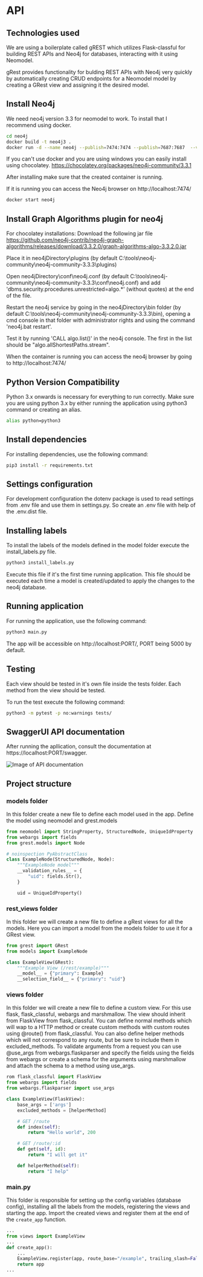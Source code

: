 # API

## Technologies used

We are using a boilerplate called gREST which utilizes Flask-classful for building REST APIs and Neo4j for databases, interacting with it using Neomodel.

gRest provides functionality for bulding REST APIs with Neo4j very quickly by automatically creating CRUD endpoints for a Neomodel model by creating a GRest view and assigning it the desired model.

## Install Neo4j

We need neo4j version 3.3 for neomodel to work. To install that I recommend using docker.

```bash
cd neo4j
docker build -t neo4j3 .
docker run -d --name neo4j --publish=7474:7474 --publish=7687:7687  --volume=$HOME/neo4j/data:/data neo4j3
```

If you can't use docker and you are using windows you can easily install using chocolatey.
https://chocolatey.org/packages/neo4j-community/3.3.1

After installing make sure that the created container is running.

If it is running you can access the Neo4j browser on http://localhost:7474/

```bash
docker start neo4j
```

## Install Graph Algorithms plugin for neo4j 

For chocolatey installations:
Download the following jar file https://github.com/neo4j-contrib/neo4j-graph-algorithms/releases/download/3.3.2.0/graph-algorithms-algo-3.3.2.0.jar

Place it in neo4jDirectory\plugins (by default C:\tools\neo4j-community\neo4j-community-3.3.3\plugins)

Open neo4jDirectory\conf\neo4j.conf (by default C:\tools\neo4j-community\neo4j-community-3.3.3\conf\neo4j.conf) and add 'dbms.security.procedures.unrestricted=algo.*' (without quotes) at the end of the file.

Restart the neo4j service by going in the neo4jDirectory\bin folder (by default C:\tools\neo4j-community\neo4j-community-3.3.3\bin), opening a cmd console in that folder with administrator rights and using the command 'neo4j.bat restart'.

Test it by running 'CALL algo.list()' in the neo4j console. The first in the list should be "algo.allShortestPaths.stream".



When the container is running you can access the neo4j browser by going to http://localhost:7474/

## Python Version Compatibility

Python 3.x onwards is necessary for everything to run correctly.
Make sure you are using python 3.x by either running the application using python3 command or creating an alias.

```bash
alias python=python3
```

## Install dependencies

For installing dependencies, use the following command:

```bash
pip3 install -r requirements.txt
```

## Settings configuration

For development configuration the dotenv package is used to read settings from .env file and use them in settings.py.
So create an .env file with help of the .env.dist file.

## Installing labels

To install the labels of the models defined in the model folder execute the install_labels.py file.

```bash
python3 install_labels.py
```

Execute this file if it's the first time running application.
This file should be executed each time a model is created/updated to apply the changes to the neo4j database.

## Running application

For running the application, use the following command:

```bash
python3 main.py
```

The app will be accessible on http://localhost:PORT/, PORT being 5000 by default.

## Testing

Each view should be tested in it's own file inside the tests folder.
Each method from the view should be tested.

To run the test execute the following command:

```bash
python3 -m pytest -p no:warnings tests/
```
## SwaggerUI API documentation

After running the apllication, consult the documentation at https://localhost:PORT/swagger.

![Image of API documentation](https://github.com/dobredani/VA-AR-FII/blob/Backend/Backend/api/SwaggerUI%20API%20documentation.PNG)

## Project structure

### models folder

In this folder create a new file to define each model used in the app.
Define the model using neomodel and grest.models

```/models/example.py
from neomodel import StringProperty, StructuredNode, UniqueIdProperty
from webargs import fields
from grest.models import Node

# noinspection PyAbstractClass
class ExampleNode(StructuredNode, Node):
    """ExampleNode model"""
    __validation_rules__ = {
        "uid": fields.Str(),
    }

    uid = UniqueIdProperty()
```

### rest_views folder

In this folder we will create a new file to define a gRest views for all the models.
Here you can import a model from the models folder to use it for a GRest view.

```/rest_views/example.py
from grest import GRest
from models import ExampleNode

class ExampleView(GRest):
    """Example View (/rest/example)"""
    __model__ = {"primary": Example}
    __selection_field__ = {"primary": "uid"}
```

### views folder

In this folder we will create a new file to define a custom view.
For this use flask, flask_classful, webargs and marshmallow. The view should inherit from FlaskView from flask_classful.
You can define normal methods which will wap to a HTTP method or create custom methods with custom routes using @route() from flask_classful.
You can also define helper methods which will not correspond to any route, but be sure to include them in excluded_methods.
To validate arguments from a request you can use @use_args from webargs.flaskparser and specify the fields using the fields from webargs or create a schema for the arguments using marshmallow and attach the schema to a method using use_args.

```/views/example.py
rom flask_classful import FlaskView
from webargs import fields
from webargs.flaskparser import use_args

class ExampleView(FlaskView):
    base_args = ['args']
    excluded_methods = [helperMethod]

    # GET /route
    def index(self):
        return "Hello world", 200

    # GET /route/:id
    def get(self, id):
        return "I will get it"

    def helperMethod(self):
        return "I help"

```

### main.py

This folder is responsible for setting up the config variables (database config), installing all the labels from the models, registering the views and starting the app.
Import the created views and register them at the end of the `create_app` function.

```main.py
...
from views import ExampleView
...
def create_app():
    ...
    ExampleView.register(app, route_base="/example", trailing_slash=False)
    return app
...
```
